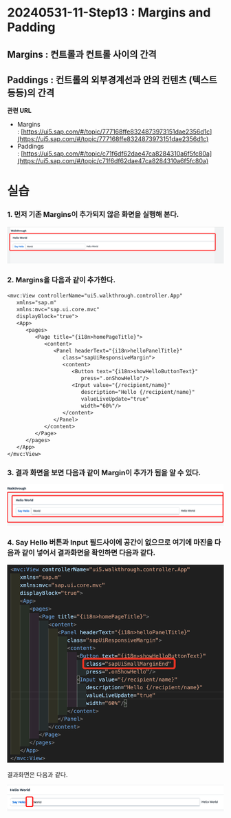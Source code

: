 # 20240531-11-Step13 : Margins and Padding

  

## **Margins** : 컨트롤과 컨트롤 사이의 간격

## **Paddings** : 컨트롤의 외부경계선과 안의 컨텐츠 (텍스트 등등)의 간격

  

**관련 URL** 

- Margins : [https://ui5.sap.com/#/topic/777168ffe8324873973151dae2356d1c](https://ui5.sap.com/#/topic/777168ffe8324873973151dae2356d1c)
- Paddings : [https://ui5.sap.com/#/topic/c71f6df62dae47ca8284310a6f5fc80a](https://ui5.sap.com/#/topic/c71f6df62dae47ca8284310a6f5fc80a)

  

# 실습

  

### 1\. 먼저 기존 Margins이 추가되지 않은 화면을 실행해 본다.

  

![](Files/13-image.png)  

  

### 2\. Margins을 다음과 같이 추가한다.

```
<mvc:View controllerName="ui5.walkthrough.controller.App"
   xmlns="sap.m"
   xmlns:mvc="sap.ui.core.mvc"
   displayBlock="true">
   <App>
      <pages>
         <Page title="{i18n>homePageTitle}">
            <content>
               <Panel headerText="{i18n>helloPanelTitle}"
                  class="sapUiResponsiveMargin">
                  <content>
                     <Button text="{i18n>showHelloButtonText}"
                        press=".onShowHello"/>
                     <Input value="{/recipient/name}"
                        description="Hello {/recipient/name}"
                        valueLiveUpdate="true"
                        width="60%"/>
                  </content>
               </Panel>
            </content>
         </Page>
      </pages>
   </App>
</mvc:View>
```

  

### 3\. 결과 화면을 보면 다음과 같이 Margin이 추가가 됨을 알 수 있다.

![](Files/13-image%202.png)  

  

### 4\. Say Hello 버튼과 Input 필드사이에 공간이 없으므로 여기에 마진을 다음과 같이 넣어서 결과화면을 확인하면 다음과 같다.

![](Files/13-image%203.png)  

결과화면은 다음과 같다.

![](Files/13-image%204.png)  

  

###
